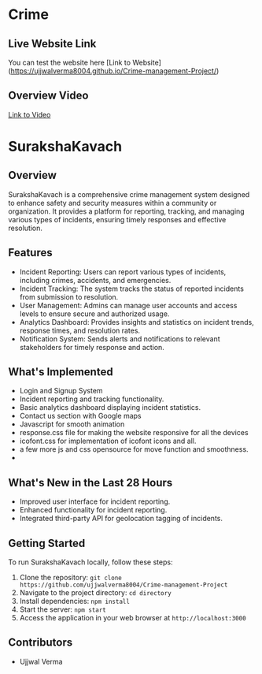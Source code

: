 # Crime

## Live Website Link
You can test the website here
[Link to Website]
(<https://ujjwalverma8004.github.io/Crime-management-Project/>)

## Overview Video
[Link to Video](<https://youtu.be/MMHYhQo7Hac>)

# SurakshaKavach

## Overview
SurakshaKavach is a comprehensive crime management system designed to enhance safety and security measures within a community or organization. It provides a platform for reporting, tracking, and managing various types of incidents, ensuring timely responses and effective resolution.

## Features
- Incident Reporting: Users can report various types of incidents, including crimes, accidents, and emergencies.
- Incident Tracking: The system tracks the status of reported incidents from submission to resolution.
- User Management: Admins can manage user accounts and access levels to ensure secure and authorized usage.
- Analytics Dashboard: Provides insights and statistics on incident trends, response times, and resolution rates.
- Notification System: Sends alerts and notifications to relevant stakeholders for timely response and action.

## What's Implemented
- Login and Signup System 
- Incident reporting and tracking functionality.
- Basic analytics dashboard displaying incident statistics.
- Contact us section with Google maps
- Javascript for smooth animation
- response.css file for making the website responsive for all the devices
- icofont.css for implementation of icofont icons and all.
- a few more js and css opensource for move function and smoothness.
- 
  

## What's New in the Last 28 Hours
- Improved user interface for incident reporting.
- Enhanced functionality for incident reporting.
- Integrated third-party API for geolocation tagging of incidents.




## Getting Started
To run SurakshaKavach locally, follow these steps:
1. Clone the repository: `git clone https://github.com/ujjwalverma8004/Crime-management-Project`
2. Navigate to the project directory: `cd directory`
3. Install dependencies: `npm install`
4. Start the server: `npm start`
5. Access the application in your web browser at `http://localhost:3000`

## Contributors
- Ujjwal Verma

